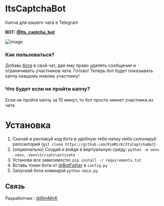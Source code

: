 # ItsCaptchaBot
Капча для вашего чата в Telegram

**BOT: [@Its_captcha_bot](https://t.me/Its_captcha_bot)**

![image](https://github.com/user-attachments/assets/bb5f821c-d14b-4cbf-94e7-ef3360dae172)


### Как пользоваться?
Добавь [бота](https://t.me/Its_captcha_bot) в свой чат, дай ему право удалять сообщения и ограничивать участников чата. Готово! Теперь бот будет показывать капчу каждому новому участнику!

### Что будет если не пройти капчу?
Если не пройти капчу за 10 минут, то бот просто кикнет участника из чата

# Установка
1. Скачай и распакуй код бота в удобную тебе папку либо склонируй репозиторий (`git clone https://github.com/RimMirK/ItsCaptchaBot`)
2. (опционально) Создай и войди в виртуальную среду: `python -m venv .venv`, `.venv\Scripts\activate`
3. Установи все зависимости: `pip install -r requirements.txt`
4. Вставь токен бота от [@BotFather](https://t.me/BotFather) в `config.py`
5. Запускай бота командой `python main.py`

## Связь
Разработчик : [@RimMirK](https://t.me/RimMirK)
